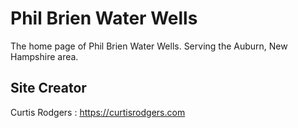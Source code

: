 # Phil Brien Water Wells
The home page of Phil Brien Water Wells.  Serving the Auburn, New Hampshire area.

## Site Creator

Curtis Rodgers : https://curtisrodgers.com
